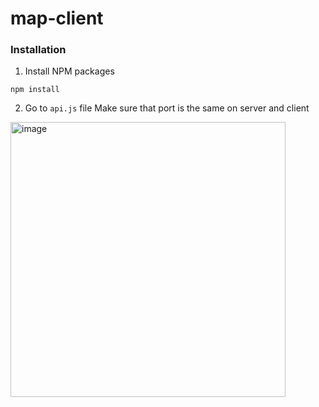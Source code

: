 # map-client

### Installation

1. Install NPM packages

```
npm install
```

2. Go to ```api.js``` file Make sure that port is the same on server and client
<img width="440" alt="image" src="https://github.com/matvii1/map-client/assets/101810764/8a4f167a-ca00-415b-95fa-47e5edf68677">

